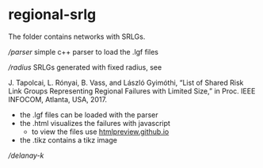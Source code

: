 # regional-srlg


The folder contains networks with SRLGs.

*/parser* simple c++ parser to load the .lgf files 

*/radius* SRLGs generated with fixed radius, see

J. Tapolcai, L. Rónyai, B. Vass, and László Gyimóthi, “List of Shared Risk Link Groups Representing Regional Failures with Limited Size,” in Proc. IEEE INFOCOM, Atlanta, USA, 2017. 

* the .lgf files can be loaded with the parser
* the .html visualizes the failures with javascript
   * to view the files use [htmlpreview.github.io](http://htmlpreview.github.io/)
* the .tikz contains a tikz image

*/delanay-k*
